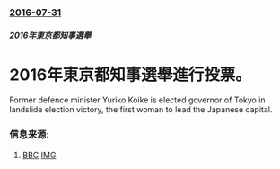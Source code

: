 ### [2016-07-31](/news/2016/07/31/index.md)

##### 2016年東京都知事選舉
# 2016年東京都知事選舉進行投票。 

Former defence minister Yuriko Koike is elected governor of Tokyo in landslide election victory, the first woman to lead the Japanese capital.


### 信息来源:

1. [BBC](http://www.bbc.co.uk/news/world-asia-36935083) [IMG](https://ichef.bbci.co.uk/news/1024/branded_news/59A3/production/_90574922_034308944.jpg)

